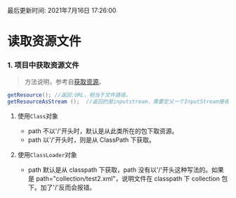 最后更新时间: 2021年7月16日 17:26:00

# 读取资源文件

### 1. 项目中获取资源文件

> 方法说明，参考自[获取资源](https://www.cnblogs.com/alwayswyy/p/6421267.html)。

```java
getResource(); //返回:URL，相当于文件路径。
getResourceAsStream ();  //返回的是inputstream，需要定义一个InputStream接收。
```

1. 使用`Class`对象

   - path 不以'/'开头时，默认是从此类所在的包下取资源。
   - path 以'/'开头时，则是从 ClassPath 下获取。

2. 使用`ClassLoader`对象

   - path 默认是从 classpath 下获取，path 没有以'/'开头这种写法的。如果是 path="collection/test2.xml"，说明文件在 classpath 下 collection 包下。加了'/'反而会报错。
